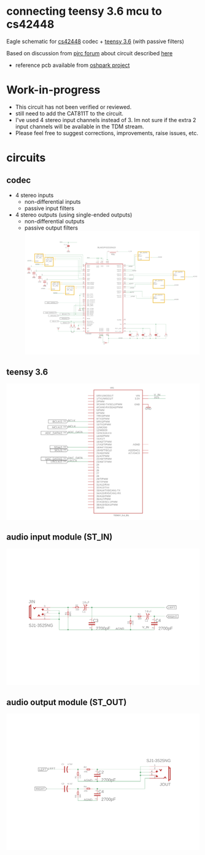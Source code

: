 # connecting teensy 3.6 mcu to cs42448
Eagle schematic for [cs42448](https://statics.cirrus.com/pubs/proDatasheet/CS42448_F5.pdf) codec + [teensy 3.6](https://www.pjrc.com/store/teensy36.html) (with passive filters)

Based on discussion from [pjrc forum](https://forum.pjrc.com/threads/41371-Quad-channel-output-on-Teensy-3-6) about circuit  described [here](https://forum.pjrc.com/threads/41371-Quad-channel-output-on-Teensy-3-6?p=138969&viewfull=1#post138969)
* reference pcb available from [oshpark project](https://oshpark.com/shared_projects/2Yj6rFaW)

# Work-in-progress
* This circuit has not been verified or reviewed. 
* still need to add the CAT811T to the circuit. 
* I've used 4 stereo input channels instead of 3. Im not sure if the extra 2 input channels will be available in the TDM stream.  
* Please feel free to suggest corrections, improvements, raise issues, etc.

# circuits

## codec
* 4 stereo inputs 
  * non-differential inputs
  * passive input filters
* 4 stereo outputs (using single-ended outputs)
  * non-differential outputs
  * passive output filters
![cs42448](/images/cs42448.png)

## teensy 3.6
![cs42448](/images/teensy.png)

## audio input module (ST_IN)
![cs42448](/images/input.png)

## audio output module (ST_OUT)
![cs42448](/images/output.png)
